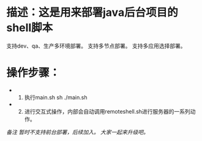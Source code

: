 # 描述：这是用来部署java后台项目的shell脚本

支持dev、qa、生产多环境部署。
支持多节点部署。
支持多应用选择部署。

# 操作步骤：
  -  1. 执行main.sh sh ./main.sh  
  - 2. 进行交互式操作，内部会自动调用remoteshell.sh进行服务器的一系列动作。




*备注
暂时不支持前台部署，后续加入。
大家一起来升级吧。*

